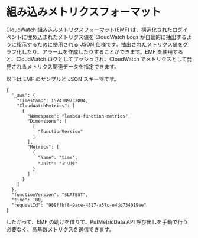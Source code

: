 # 組み込みメトリクスフォーマット

CloudWatch 組み込みメトリクスフォーマット(EMF) は、構造化されたログイベントに埋め込まれたメトリクス値を CloudWatch Logs が自動的に抽出するように指示するために使用される JSON 仕様です。抽出されたメトリクス値をグラフ化したり、アラームを作成したりすることができます。EMF を使用すると、CloudWatch ログとしてプッシュされ、CloudWatch でメトリクスとして発見されるメトリクス関連データを指定できます。

以下は EMF のサンプルと JSON スキーマです。

	{
	  "_aws": {
	    "Timestamp": 1574109732004,
	    "CloudWatchMetrics": [
	      {
	        "Namespace": "lambda-function-metrics", 
	        "Dimensions": [
	          [
	            "functionVersion"
	          ]
	        ],
	        "Metrics": [
	          {
	            "Name": "time",
	            "Unit": "ミリ秒" 
	          }
	        ]
	      }
	    ]
	  },
	  "functionVersion": "$LATEST",
	  "time": 100,
	  "requestId": "989ffbf8-9ace-4817-a57c-e4dd734019ee"
	}

したがって、EMF の助けを借りて、PutMetricData API 呼び出しを手動で行う必要なく、高基数メトリクスを送信できます。

